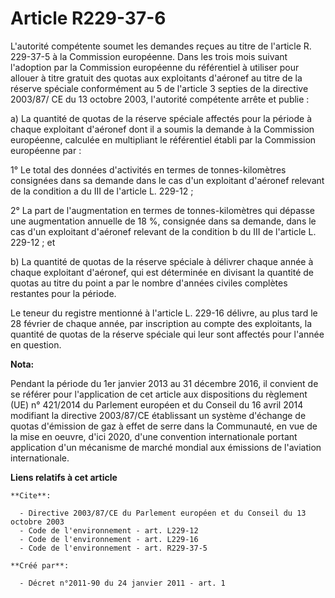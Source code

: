 # Article R229-37-6

L'autorité compétente soumet les demandes reçues au titre de l'article R. 229-37-5 à la Commission européenne. Dans les trois
mois suivant l'adoption par la Commission européenne du référentiel à utiliser pour allouer à titre gratuit des quotas aux
exploitants d'aéronef au titre de la réserve spéciale conformément au 5 de l'article 3 septies de la directive 2003/87/ CE du
13 octobre 2003, l'autorité compétente arrête et publie : 

a) La quantité de quotas de la réserve spéciale affectés pour la période à chaque exploitant d'aéronef dont il a soumis la
demande à la Commission européenne, calculée en multipliant le référentiel établi par la Commission européenne par : 

1° Le total des données d'activités en termes de tonnes-kilomètres consignées dans sa demande dans le cas d'un exploitant
d'aéronef relevant de la condition a du III de l'article L. 229-12 ; 

2° La part de l'augmentation en termes de tonnes-kilomètres qui dépasse une augmentation annuelle de 18 %, consignée dans sa
demande, dans le cas d'un exploitant d'aéronef relevant de la condition b du III de l'article L. 229-12 ; et 

b) La quantité de quotas de la réserve spéciale à délivrer chaque année à chaque exploitant d'aéronef, qui est déterminée en
divisant la quantité de quotas au titre du point a par le nombre d'années civiles complètes restantes pour la période. 

Le teneur du registre mentionné à l'article L. 229-16 délivre, au plus tard le 28 février de chaque année, par inscription au
compte des exploitants, la quantité de quotas de la réserve spéciale qui leur sont affectés pour l'année en question.

**Nota:**

Pendant la période du 1er janvier 2013 au 31 décembre 2016, il convient de se référer pour l'application de cet article aux
dispositions du règlement (UE) n° 421/2014 du Parlement européen et du Conseil du 16 avril 2014 modifiant la directive
2003/87/CE établissant un système d'échange de quotas d'émission de gaz à effet de serre dans la Communauté, en vue de la
mise en oeuvre, d'ici 2020, d'une convention internationale portant application d'un mécanisme de marché mondial aux
émissions de l'aviation internationale.

**Liens relatifs à cet article**

	**Cite**:

	  - Directive 2003/87/CE du Parlement européen et du Conseil du 13 octobre 2003
	  - Code de l'environnement - art. L229-12
	  - Code de l'environnement - art. L229-16
	  - Code de l'environnement - art. R229-37-5

	**Créé par**:

	  - Décret n°2011-90 du 24 janvier 2011 - art. 1
